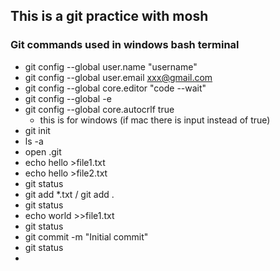 This is a git practice with mosh 
---
### Git commands used in windows bash terminal
- git config --global user.name "username"
- git config --global user.email xxx@gmail.com
- git config --global core.editor "code --wait"
- git config --global -e
- git config --global core.autocrlf true 
  - this is for windows (if mac there is input instead of true)
- git init  
- ls -a 
- open .git
- echo hello >file1.txt
- echo hello >file2.txt
- git status
- git add *.txt  / git add . 
- git status
- echo world >>file1.txt
- git status
- git commit -m "Initial commit"
- git status
- 
